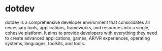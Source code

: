# dotdev
dotdev is a comprehensive developer environment that consolidates all necessary tools, applications, frameworks, and resources into a single, cohesive platform. It aims to provide developers with everything they need to create advanced applications, games, AR/VR experiences, operating systems, languages, toolkits, and tools.
